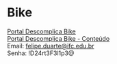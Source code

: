# Bike

[Portal Descomplica Bike](https://descomplicabike.ticto.club/signin)   
[Portal Descomplica Bike - Conteúdo](https://descomplicabike.ticto.club/content/11704/modules)   
Email: felipe.duarte@ifc.edu.br    
Senha: !D24rt3F3l1p3@   
